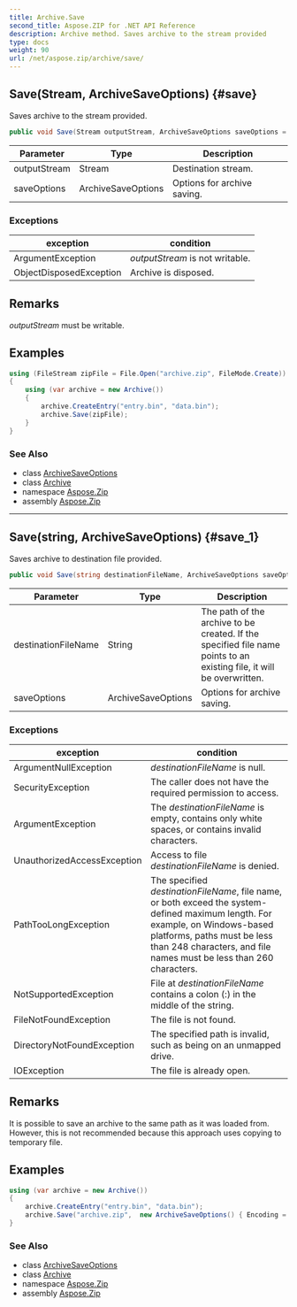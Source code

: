 ```yaml
---
title: Archive.Save
second_title: Aspose.ZIP for .NET API Reference
description: Archive method. Saves archive to the stream provided
type: docs
weight: 90
url: /net/aspose.zip/archive/save/
---
```

## Save(Stream, ArchiveSaveOptions) {#save}

Saves archive to the stream provided.

```csharp
public void Save(Stream outputStream, ArchiveSaveOptions saveOptions = null)
```

| Parameter | Type | Description |
| --- | --- | --- |
| outputStream | Stream | Destination stream. |
| saveOptions | ArchiveSaveOptions | Options for archive saving. |

### Exceptions

| exception | condition |
| --- | --- |
| ArgumentException | *outputStream* is not writable. |
| ObjectDisposedException | Archive is disposed. |

## Remarks

*outputStream* must be writable.

## Examples

```csharp
using (FileStream zipFile = File.Open("archive.zip", FileMode.Create))
{
    using (var archive = new Archive())
    {
        archive.CreateEntry("entry.bin", "data.bin");
        archive.Save(zipFile);
    }
}
```

### See Also

* class [ArchiveSaveOptions](../../../aspose.zip.saving/archivesaveoptions/)
* class [Archive](../)
* namespace [Aspose.Zip](../../archive/)
* assembly [Aspose.Zip](../../../)

---

## Save(string, ArchiveSaveOptions) {#save_1}

Saves archive to destination file provided.

```csharp
public void Save(string destinationFileName, ArchiveSaveOptions saveOptions = null)
```

| Parameter | Type | Description |
| --- | --- | --- |
| destinationFileName | String | The path of the archive to be created. If the specified file name points to an existing file, it will be overwritten. |
| saveOptions | ArchiveSaveOptions | Options for archive saving. |

### Exceptions

| exception | condition |
| --- | --- |
| ArgumentNullException | *destinationFileName* is null. |
| SecurityException | The caller does not have the required permission to access. |
| ArgumentException | The *destinationFileName* is empty, contains only white spaces, or contains invalid characters. |
| UnauthorizedAccessException | Access to file *destinationFileName* is denied. |
| PathTooLongException | The specified *destinationFileName*, file name, or both exceed the system-defined maximum length. For example, on Windows-based platforms, paths must be less than 248 characters, and file names must be less than 260 characters. |
| NotSupportedException | File at *destinationFileName* contains a colon (:) in the middle of the string. |
| FileNotFoundException | The file is not found. |
| DirectoryNotFoundException | The specified path is invalid, such as being on an unmapped drive. |
| IOException | The file is already open. |

## Remarks

It is possible to save an archive to the same path as it was loaded from. However, this is not recommended because this approach uses copying to temporary file.

## Examples

```csharp
using (var archive = new Archive())
{
    archive.CreateEntry("entry.bin", "data.bin");
    archive.Save("archive.zip",  new ArchiveSaveOptions() { Encoding = Encoding.ASCII });
}
```

### See Also

* class [ArchiveSaveOptions](../../../aspose.zip.saving/archivesaveoptions/)
* class [Archive](../)
* namespace [Aspose.Zip](../../archive/)
* assembly [Aspose.Zip](../../../)


